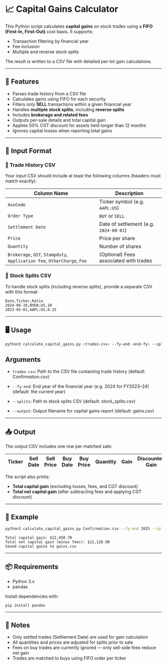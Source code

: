 # 📈 Capital Gains Calculator

This Python script calculates **capital gains** on stock trades using a **FIFO (First-In, First-Out)** cost basis. It supports:
- Transaction filtering by financial year
- Fee inclusion
- Multiple and reverse stock splits

The result is written to a CSV file with detailed per-lot gain calculations.

---

## 🔧 Features

- Parses trade history from a CSV file
- Calculates gains using FIFO for each security
- Filters only **SELL** transactions within a given financial year
- Handles **multiple stock splits**, including **reverse splits**
- Includes **brokerage and related fees**
- Outputs per-sale details and total capital gain
- Applies 50% CGT discount for assets held longer than 12 months
- Ignores capital losses when reporting total gains

---

## 📁 Input Format

### 🔹 Trade History CSV

Your input CSV should include at least the following columns (headers must match exactly):

| Column Name        | Description                        |
|--------------------|------------------------------------|
| `AsxCode`          | Ticker symbol (e.g. `AAPL:US`)     |
| `Order Type`       | `BUY` or `SELL`                    |
| `Settlement Date`  | Date of settlement (e.g. `2024-08-01`) |
| `Price`            | Price per share                    |
| `Quantity`         | Number of shares                   |
| `Brokerage`, `GST`, `Stampduty`, `Application Fee`, `OtherCharge`, `Fee` | (Optional) Fees associated with trades |

### 🔹 Stock Splits CSV

To handle stock splits (including reverse splits), provide a separate CSV with this format:

```csv
Date,Ticker,Ratio
2024-06-10,NVDA:US,10
2023-05-01,AAPL:US,0.25
```

---

## 🖥️ Usage

```bash
python3 calculate_capital_gains.py <trades-csv> --fy-end <end-fy> --splits <stock-splits-csv> --output <output-csv>
```

## Arguments
- ```trades-csv```: Path to the CSV file containing trade history (default: Confirmation.csv)

- ```--fy-end```: End year of the financial year (e.g. 2024 for FY2023–24) (default: the current year)

- ```--splits```: Path to stock splits CSV (default: stock_splits.csv)

- ```--output```: Output filename for capital gains report (default: gains.csv)

---

## 📤 Output

The output CSV includes one row per matched sale:

| Ticker | Sell Date | Sell Price | Buy Date | Buy Price | Quantity | Gain | Discounted Gain |
|--------|-----------|------------|----------|-----------|----------|------|-----------------|

The script also prints:

- **Total capital gain** (excluding losses, fees, and CGT discount)
- **Total net capital gain** (after subtracting fees and applying CGT discount)


---

## 📝 Example

```bash
python3 calculate_capital_gains.py Confirmation.csv --fy-end 2025 --splits stock_splits.csv --output gains.csv
```
```
Total capital gain: $12,450.70
Total net capital gain (minus fees): $12,126.90
Saved capital gains to gains.csv
```

---

## 📦 Requirements
- Python 3.x
- pandas

Install dependencies with:
```
pip install pandas
```

---

## 📌 Notes
- Only settled trades (Settlement Date) are used for gain calculation
- All quantities and prices are adjusted for splits prior to sale
- Fees on buy trades are currently ignored — only sell-side fees reduce net gain
- Trades are matched to buys using FIFO order per ticker